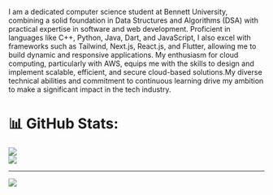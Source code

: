 I am a dedicated computer science student at Bennett University, combining a solid foundation in Data Structures and Algorithms (DSA) with practical expertise in software and web development. Proficient in languages like C++, Python, Java, Dart, and JavaScript, I also excel with frameworks such as Tailwind, Next.js, React.js, and Flutter, allowing me to build dynamic and responsive applications. My enthusiasm for cloud computing, particularly with AWS, equips me with the skills to design and implement scalable, efficient, and secure cloud-based solutions.My diverse technical abilities and commitment to continuous learning drive my ambition to make a significant impact in the tech industry.

# 📊 GitHub Stats:
![](https://github-readme-streak-stats.herokuapp.com/?user=akshit2941&theme=dark&hide_border=false)<br/>
![](https://github-readme-stats.vercel.app/api/top-langs/?username=akshit2941&theme=dark&hide_border=false&include_all_commits=true&count_private=true&layout=compact)

---

[![](https://visitcount.itsvg.in/api?id=akshit2941&icon=0&color=0)](https://visitcount.itsvg.in)
